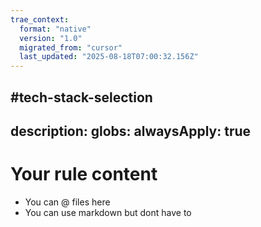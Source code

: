 ```yaml
---
trae_context:
  format: "native"
  version: "1.0"
  migrated_from: "cursor"
  last_updated: "2025-08-18T07:00:32.156Z"
---
```


#tech-stack-selection
---
description:
globs:
alwaysApply: true
---

# Your rule content

- You can @ files here
- You can use markdown but dont have to
